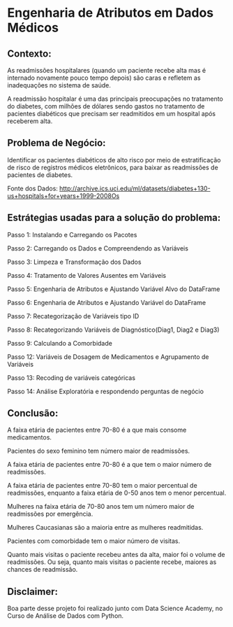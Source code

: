 # Engenharia de Atributos em Dados Médicos

## Contexto:
As readmissões hospitalares (quando um paciente recebe alta mas é internado novamente pouco tempo depois) são caras e refletem as inadequações no sistema de saúde.

A readmissão hospitalar é uma das principais preocupações no tratamento do diabetes, com milhões de dólares sendo gastos no tratamento de pacientes diabéticos que precisam ser readmitidos em um hospital após receberem alta.

## Problema de Negócio:
Identificar os pacientes diabéticos de alto risco por meio de estratificação de risco de registros médicos eletrônicos, para baixar as readmissões de pacientes de diabetes.

Fonte dos Dados: http://archive.ics.uci.edu/ml/datasets/diabetes+130-us+hospitals+for+years+1999-2008Os

## Estrátegias usadas para a solução do problema:

Passo 1: Instalando e Carregando os Pacotes

Passo 2: Carregando os Dados e Compreendendo as Variáveis

Passo 3: Limpeza e Transformação dos Dados

Passo 4: Tratamento de Valores Ausentes em Variáveis

Passo 5: Engenharia de Atributos e Ajustando Variável Alvo do DataFrame

Passo 6:  Engenharia de Atributos e Ajustando Variável do DataFrame

Passo 7: Recategorização de Variáveis tipo ID

Passo 8: Recategorizando Variáveis de Diagnóstico(Diag1, Diag2 e Diag3)

Passo 9: Calculando a Comorbidade 

Passo 12: Variáveis de Dosagem de Medicamentos e Agrupamento de Variáveis

Passo 13: Recoding de variáveis categóricas

Passo 14: Análise Exploratória e respondendo perguntas de negócio

## Conclusão:

A faixa etária de pacientes entre 70-80 é a que mais consome medicamentos.

Pacientes do sexo feminino tem número maior de readmissões.

A faixa etária de pacientes entre 70-80 é a que tem o maior número de readmissões.

A faixa etária de pacientes entre 70-80 tem o maior percentual de readmissões, enquanto a faixa etária de 0-50 anos tem o menor percentual.

Mulheres na faixa etária de 70-80 anos tem um número maior de readmissões por emergência.

Mulheres Caucasianas são a maioria entre as mulheres readmitidas.

Pacientes com comorbidade tem o maior número de visitas.

Quanto mais visitas o paciente recebeu antes da alta, maior foi o volume de readmissões. Ou seja, quanto mais visitas o paciente recebe, maiores as chances de readmissão.

## Disclaimer:
Boa parte desse projeto foi realizado junto com Data Science Academy, no Curso de Análise de Dados com Python.

